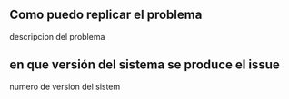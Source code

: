 ## Como puedo replicar el problema
descripcion del  problema
## en que versión del sistema se produce el issue
numero de version del sistem
